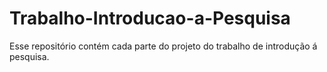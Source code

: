 # Trabalho-Introducao-a-Pesquisa

Esse repositório contém cada parte do projeto do trabalho de introdução á pesquisa.
